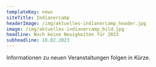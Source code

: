 ```yaml
---
templateKey: news
siteTitle: Indianercamp
headerImage: /img/aktuelles-indianercamp_header.jpg
image: /img/aktuelles-indianercamp_bild.jpg
headline: Noch keine Neuigkeiten für 2023
subheadline: 18.02.2023
---
```

Informationen zu neuen Veranstaltungen folgen in Kürze.